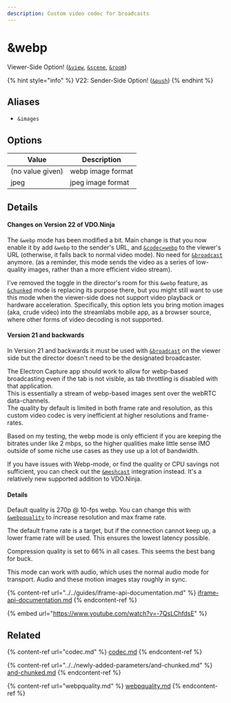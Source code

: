 ```yaml
---
description: Custom video codec for broadcasts
---
```


# \&webp

Viewer-Side Option! ([`&view`](view.md), [`&scene`](scene.md), [`&room`](../../general-settings/room.md))

{% hint style="info" %}
V22: Sender-Side Option! ([`&push`](../../source-settings/push.md))
{% endhint %}

## Aliases

* `&images`

## Options

| Value            | Description       |
| ---------------- | ----------------- |
| (no value given) | webp image format |
| jpeg             | jpeg image format |

## Details

#### Changes on Version 22 of VDO.Ninja

The `&webp` mode has been modified a bit. Main change is that you now enable it by add `&webp` to the sender's URL, and [`&codec=webp`](codec.md) to the viewer's URL (otherwise, it falls back to normal video mode). No need for [`&broadcast`](broadcast.md) anymore. (as a reminder, this mode sends the video as a series of low-quality images, rather than a more efficient video stream).&#x20;

I've removed the toggle in the director's room for this `&webp` feature, as [`&chunked`](../../newly-added-parameters/and-chunked.md) mode is replacing its purpose there, but you might still want to use this mode when the viewer-side does not support video playback or hardware acceleration. Specifically, this option lets you bring motion images (aka, crude video) into the streamlabs mobile app, as a browser source, where other forms of video decoding is not supported.

#### Version 21 and backwards

In Version 21 and backwards it must be used with [`&broadcast`](broadcast.md) on the viewer side but the director doesn't need to be the designated broadcaster.

The Electron Capture app should work to allow for webp-based broadcasting even if the tab is not visible, as tab throttling is disabled with that application.\
This is essentially a stream of webp-based images sent over the webRTC data-channels.\
The quality by default is limited in both frame rate and resolution, as this custom video codec is very inefficient at higher resolutions and frame-rates.

Based on my testing, the webp mode is only efficient if you are keeping the bitrates under like 2 mbps, so the higher qualities make little sense IMO outside of some niche use cases as they use up a lot of bandwidth.

If you have issues with Webp-mode, or find the quality or CPU savings not sufficient, you can check out the [`&meshcast`](../../newly-added-parameters/and-meshcast.md) integration instead. It's a relatively new supported addition to VDO.Ninja.

#### Details

Default quality is 270p @ 10-fps webp. You can change this with [`&webpquality`](webpquality.md) to increase resolution and max frame rate.

The default frame rate is a target, but if the connection cannot keep up, a lower frame rate will be used. This ensures the lowest latency possible.

Compression quality is set to 66% in all cases. This seems the best bang for buck.

This mode can work with audio, which uses the normal audio mode for transport.  Audio and these motion images stay roughly in sync.

{% content-ref url="../../guides/iframe-api-documentation.md" %}
[iframe-api-documentation.md](../../guides/iframe-api-documentation.md)
{% endcontent-ref %}

{% embed url="https://www.youtube.com/watch?v=-7QsLChfdsE" %}

## Related

{% content-ref url="codec.md" %}
[codec.md](codec.md)
{% endcontent-ref %}

{% content-ref url="../../newly-added-parameters/and-chunked.md" %}
[and-chunked.md](../../newly-added-parameters/and-chunked.md)
{% endcontent-ref %}

{% content-ref url="webpquality.md" %}
[webpquality.md](webpquality.md)
{% endcontent-ref %}
